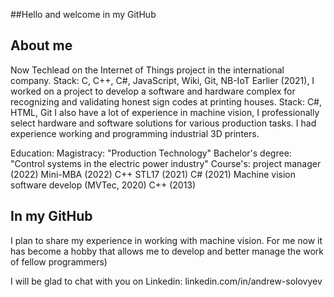 ##Hello and welcome in my GitHub

## About me
Now Techlead on the Internet of Things project in the international company.
 Stack: C, C++, C#, JavaScript, Wiki, Git, NB-IoT
Earlier (2021), I worked on a project to develop a software and hardware complex for recognizing and validating honest sign codes at printing houses.
 Stack: C#, HTML, Git
I also have a lot of experience in machine vision, I professionally select hardware and software solutions for various production tasks.
I had experience working and programming industrial 3D printers.

Education:
 Magistracy: "Production Technology"
 Bachelor's degree: "Control systems in the electric power industry"
 Course's:
  project manager (2022)
  Mini-MBA (2022)
  C++ STL17 (2021)
  C# (2021)
  Machine vision software develop (MVTec, 2020)
  C++ (2013)

## In my GitHub
I plan to share my experience in working with machine vision.
For me now it has become a hobby that allows me to develop and better manage the work of fellow programmers)

I will be glad to chat with you on Linkedin: linkedin.com/in/andrew-solovyev
